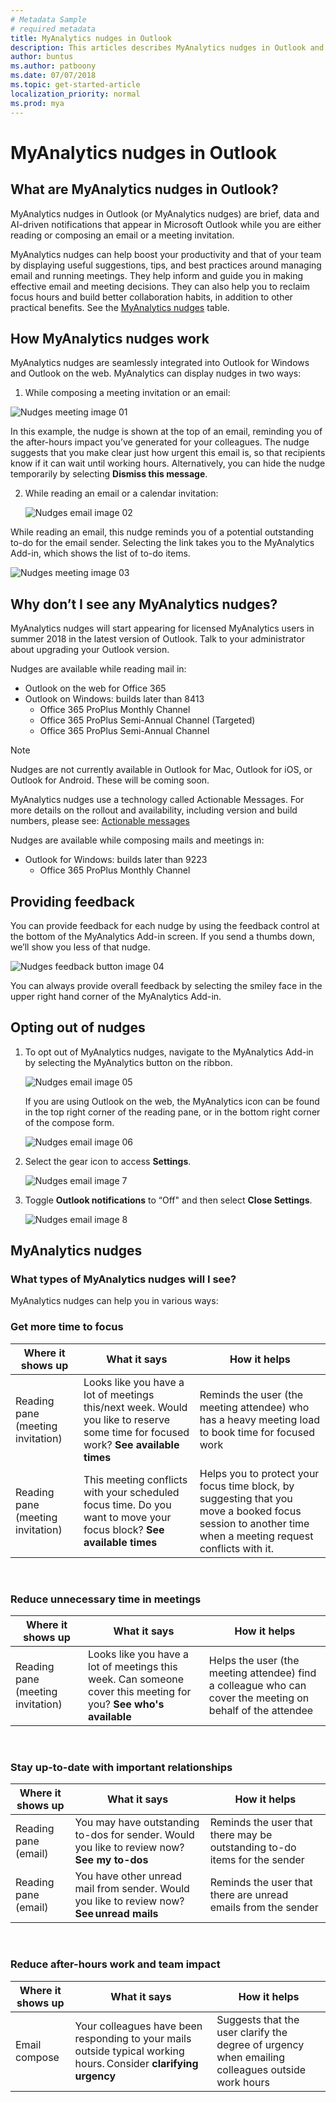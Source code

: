 ```yaml
---
# Metadata Sample
# required metadata
title: MyAnalytics nudges in Outlook
description: This articles describes MyAnalytics nudges in Outlook and how they work.
author: buntus
ms.author: patboony
ms.date: 07/07/2018
ms.topic: get-started-article
localization_priority: normal 
ms.prod: mya
---
```


# MyAnalytics nudges in Outlook

## What are MyAnalytics nudges in Outlook? 
MyAnalytics nudges in Outlook (or MyAnalytics nudges) are brief, data and AI-driven notifications that appear in Microsoft Outlook while you are either reading or composing an email or a meeting invitation.  

MyAnalytics nudges can help boost your productivity and that of your team by displaying useful suggestions, tips, and best practices around managing email and running meetings. They help inform and guide you in making effective email and meeting decisions. They can also help you to reclaim focus hours and build better collaboration habits, in addition to other practical benefits. See the
[MyAnalytics nudges](#MyAnalytics-nudges) table.

## How MyAnalytics nudges work 
MyAnalytics nudges are seamlessly integrated into Outlook for Windows and Outlook on the web. MyAnalytics can display nudges in two ways: 

1.  While composing a meeting invitation or an email:

 ![Nudges meeting image 01](../../Images/nudges-meeting-01.png)

 In this example, the nudge is shown at the top of an email, reminding you of the after-hours impact you’ve generated for your colleagues. The nudge suggests that you make clear just how urgent this email is, so that recipients know if it can wait until working hours. Alternatively, you can hide the nudge temporarily by selecting **Dismiss this message**. 

2. While reading an email or a calendar invitation: 

   ![Nudges email image 02](../../Images/nudges-email-02.png)

While reading an email, this nudge reminds you of a potential outstanding to-do for the email sender. Selecting the link takes you to the MyAnalytics Add-in, which shows the list of to-do items. 
 
![Nudges meeting image 03](../../Images/nudges-meeting-summary_03.png)


## Why don’t I see any MyAnalytics nudges? 
MyAnalytics nudges will start appearing for licensed MyAnalytics users in summer 2018 in the latest version of Outlook. Talk to your administrator about upgrading your Outlook version.

Nudges are available while reading mail in: 
   - Outlook on the web for Office 365 
   - Outlook on Windows: builds later than 8413 
       - Office 365 ProPlus Monthly Channel 
       -  Office 365 ProPlus Semi-Annual Channel (Targeted)  
       -  Office 365 ProPlus Semi-Annual Channel 

>[!Note]
>Nudges are not currently available in Outlook for Mac, Outlook for iOS, or Outlook for Android. These will be coming soon. 


MyAnalytics nudges use a technology called Actionable Messages. For more details on the rollout and availability, including version and build numbers, please see: [Actionable messages](https://docs.microsoft.com/outlook/actionable-messages/)
 
Nudges are available while composing mails and meetings in: 
 - Outlook for Windows: builds later than 9223 
     - Office 365 ProPlus Monthly Channel 

## Providing feedback 
You can provide feedback for each nudge by using the feedback control at the bottom of the MyAnalytics Add-in screen. If you send a thumbs down, we’ll show you less of that nudge. 

   ![Nudges feedback button image 04](../../Images/nudges-feedback-04.png)

You can always provide overall feedback by selecting the smiley face in the upper right hand corner of the MyAnalytics Add-in. 

## Opting out of nudges

1. To opt out of MyAnalytics nudges, navigate to the MyAnalytics Add-in by selecting the MyAnalytics button on the ribbon.  

      ![Nudges email image 05](../../Images/nudges-mya-tab-05.png)

      If you are using Outlook on the web, the MyAnalytics icon can be found in the top right corner of the reading pane, or in the bottom right corner of the compose form.

     ![Nudges email image 06](../../Images/nudges-reply-all-06.png)

2. Select the gear icon to access **Settings**.

   ![Nudges email image 7](../../Images/nudges-email-07.png)

3.  Toggle **Outlook notifications** to “Off" and then select **Close Settings**. 

    ![Nudges email image 8](../../Images/nudges-email-08.png)

## MyAnalytics nudges
 
### What types of MyAnalytics nudges will I see? 
MyAnalytics nudges can help you in various ways:
</br>

### Get more time to focus

| Where it shows up  | What it says | How it helps  |
|------|-------|---------|
|Reading pane (meeting invitation)|Looks like you have a lot of meetings this/next week. Would you like to reserve some time for focused work? **See available times**|Reminds the user (the meeting attendee) who has a heavy meeting load to book time for focused work|
|Reading pane (meeting invitation)|This meeting conflicts with your scheduled focus time. Do you want to move your focus block? **See available times**|Helps you to protect your focus time block, by suggesting that you move a booked focus session to another time when a meeting request conflicts with it.|

</br>

### Reduce unnecessary time in meetings

| Where it shows up | What it says | How it helps  |
|------|-------|---------|
|Reading pane (meeting invitation) |Looks like you have a lot of meetings this week. Can someone cover this meeting for you? **See who's available** | Helps the user (the meeting attendee) find a colleague who can cover the meeting on behalf of the attendee|

</br>

### Stay up-to-date with important relationships

| Where it shows up | What it says | How it helps |
|------|-------|---------|
| Reading pane (email) | You may have outstanding to-dos for sender. Would you like to review now? **See my to-dos** | Reminds the user that there may be outstanding to-do items for the sender |
|Reading pane (email) | You have other unread mail from sender. Would you like to review now? **See unread mails** |Reminds the user that there are unread emails from the sender |

</br>

### Reduce after-hours work and team impact 
| Where it shows up  | What it says | How it helps |
|------|-------|---------|
|Email compose | Your colleagues have been responding to your mails outside typical working hours. Consider **clarifying urgency** |Suggests that the user clarify the degree of urgency when emailing colleagues outside work hours |
